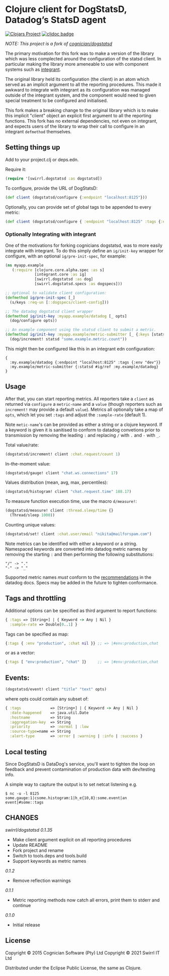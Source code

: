 # Clojure client for DogStatsD, Datadog’s StatsD agent

[![Clojars Project](https://img.shields.io/clojars/v/io.github.swirrl/dogstatsd.svg)](https://clojars.org/io.github.swirrl/dogstatsd) [![cljdoc badge](https://cljdoc.org/badge/io.github.swirrl/dogstatsd)](https://cljdoc.org/d/io.github.swirrl/dogstatsd)

*NOTE: This project is a fork of [cognician/dogstatsd](https://github.com/Cognician/dogstatsd-clj)*

The primary motivation for this fork was to make a version of the
library which was less complected around the configuration of the
statsd client. In particular making the library more ameneable to use
with component systems such as [integrant](https://github.com/weavejester/integrant).

The original library held its configuration (the client) in an atom
which served as an implicit argument to all the reporting procedures.
This made it awkward to integrate with integrant as its configuration
was managed outside of the integrant system, and the component would
need to given special treatment to be configured and initialised.

This fork makes a breaking change to the original library which is to
make this implicit "client" object an explicit first argument to all
the reporting functions.  This fork has no external dependencies, not
even on integrant, and expects users of the library to wrap their call
to configure in an integrant `defmethod` themselves.

## Setting things up

Add to your project.clj or deps.edn.

Require it:

```clj
(require '[swirrl.dogstatsd :as dogstatsd])
```

To configure, provide the URL of DogStatsD:

```clj
(def client (dogstatsd/configure {:endpoint "localhost:8125"}))
```

Optionally, you can provide set of global tags to be appended to every metric:

```clj
(def client (dogstatsd/configure { :endpoint "localhost:8125" :tags {:env "production", :project "Secret"} }))
```

### Optionally Integrating with integrant

One of the motivations for forking cognicians dogstatsd, was to more
easily integrate with integrant. To do this simply define an
`ig/init-key` wrapper for configure, with an optional
`ig/pre-init-spec`, for example:

``` clojure
(ns myapp.example
   (:require [clojure.core.alpha.spec :as s]
             [integrant.core :as ig]
             [swirrl.dogstatsd :as dog]
             [swirrl.dogstatsd.specs :as dogspecs]))

;; optional to validate client configuration:
(defmethod ig/pre-init-spec [_]
  (s/keys :req-un [::dogspecs/client-config]))

;; The datadog dogstatsd client wrapper
(defmethod ig/init-key :myapp.example/datadog [_ opts]
  (dog/configure opts))

;; An example component using the statsd client to submit a metric.
(defmethod ig/init-key :myapp.example/metric-submitter [_ {:keys [statsd]}]
  (dog/increment! statsd "some.example.metric.count"))
```

This might then be configured like this in an integrant edn
configuration:

``` edn
{
  :my.example/datadog {:endpoint "localhost:8125" :tags {:env "dev"}}
  :my.example/metric-submitter {:statsd #ig/ref :my.example/datadog}
}
```

## Usage

After that, you can start reporting metrics. All reporters take a
`client` as returned via `configure` a `metric-name` and a `value`
(though reporters such as `increment!` may provide a default `value`).
Metrics all optionally take a map of `opts`, which let you set `:tags`
and adjust the `:sample-rate` (default 1).

Note `metic-name`'s can be provided as either a string or a clojure
keyword. If a keyword is given it is sanitised to conform to datadog
convetions prior to transmission by removing the leading `:` and
replacing `/` with `.` and `-` with `_`.

Total value/rate:

```clj
(dogstatsd/increment! client :chat.request/count 1)
```

In-the-moment value:

```clj
(dogstatsd/gauge! client "chat.ws.connections" 17)
```

Values distribution (mean, avg, max, percentiles):

```clj
(dogstatsd/histogram! client "chat.request.time" 188.17)
```

To measure function execution time, use the macro `d/measure!`:

```clj
(dogstatsd/measure! client :thread.sleep/time {}
  (Thread/sleep 1000))
```

Counting unique values:

```clj
(dogstatsd/set! client :chat.user/email "nikita@mailforspam.com")
```

Note metrics can be identified with either a keyword or a string.
Namespaced keywords are converted into datadog metric names by
removing the starting `:` and then performing the following
substitutions:

```
"/" -> "."
"-" -> "_"
```

Supported metric names _must_ conform to the
[recommendations](https://docs.datadoghq.com/developers/guide/what-best-practices-are-recommended-for-naming-metrics-and-tags/)
in the datadog docs. Specs may be added in the future to tighten
conformance.

## Tags and throttling

Additional options can be specified as third argument to report functions:

```clj
{ :tags => [String+] | { Keyword -> Any | Nil }
  :sample-rate => Double[0..1] }
```

Tags can be specified as map:

```clj
{:tags { :env "production", :chat nil }} ;; => |#env:production,chat
```

or as a vector:

```clj
{:tags [ "env:production", "chat" ]}     ;; => |#env:production,chat
```


## Events:

```clj
(dogstatsd/event! client "title" "text" opts)
```

where opts could contain any subset of:

```clj
{ :tags             => [String+] | { Keyword -> Any | Nil }
  :date-happened    => java.util.Date
  :hostname         => String
  :aggregation-key  => String
  :priority         => :normal | :low
  :source-type=name => String
  :alert-type       => :error | :warning | :info | :success }
```


## Local testing

Since DogStatsD is DataDog's service, you'll want to tighten the loop
on feedback and prevent contamination of production data with
dev/testing info.

A simple way to capture the output is to set netcat listening e.g.

```
$ nc -u -l 8125
some.gauge:1|csome.histogram:1|h_e{10,8}:some.event|an event|#some::tags
```

## CHANGES

*swirrl/dogstatsd 0.1.35*

- Make client argument explicit on all reporting procedures
- Update README
- Fork project and rename
- Switch to tools.deps and tools.build
- Support keywords as metric names


*0.1.2*

- Remove reflection warnings

*0.1.1*

- Metric reporting methods now catch all errors, print them to stderr and continue

*0.1.0*

- Initial release

## License

Copyright © 2015 Cognician Software (Pty) Ltd
Copyright © 2021 Swirrl IT Ltd

Distributed under the Eclipse Public License, the same as Clojure.
